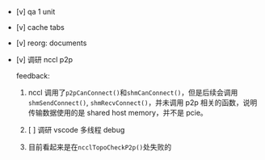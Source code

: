* [v] qa 1 unit

* [v] cache tabs

* [v] reorg: documents

* [v] 调研 nccl p2p

    feedback:

    1. nccl 调用了`p2pCanConnect()`和`shmCanConnect()`，但是后续会调用`shmSendConnect()`, `shmRecvConnect()`，并未调用 p2p 相关的函数，说明传输数据使用的是 shared host memory，并不是 pcie。

    2. [ ] 调研 vscode 多线程 debug

    3. 目前看起来是在`ncclTopoCheckP2p()`处失败的
